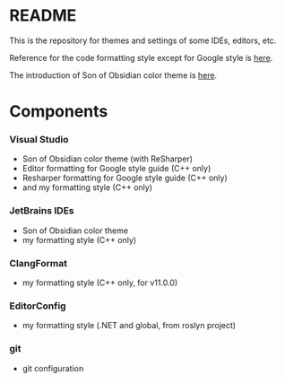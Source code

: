 # README #

This is the repository for themes and settings of some IDEs, editors, etc.

Reference for the code formatting style except for Google style is [here](https://surpreem.com/c-c-%ec%bd%94%eb%94%a9-%ec%8a%a4%ed%83%80%ec%9d%bc/).

The introduction of Son of Obsidian color theme is [here](https://surpreem.com/visual-studio-2013%ec%9a%a9-son-of-obsidian-%ed%85%8c%eb%a7%88/).

# Components

### Visual Studio

* Son of Obsidian color theme (with ReSharper)
* Editor formatting for Google style guide (C++ only)
* Resharper formatting for Google style guide (C++ only)
* and my formatting style (C++ only)

### JetBrains IDEs

* Son of Obsidian color theme
* my formatting style (C++ only)

### ClangFormat

* my formatting style (C++ only, for v11.0.0)

### EditorConfig

* my formatting style (.NET and global, from roslyn project)

### git

* git configuration
